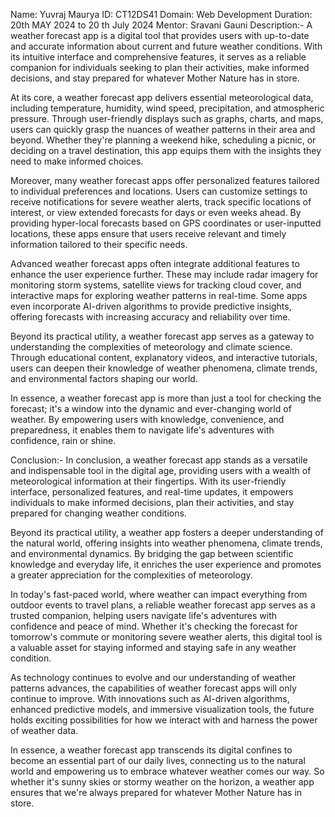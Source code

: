 Name: Yuvraj Maurya
ID: CT12DS41
Domain: Web Development
Duration: 20th  MAY  2024 to 20 th July 2024
Mentor: Sravani Gauni
Description:-
A weather forecast app is a digital tool that provides users with up-to-date and accurate information about current and future weather conditions. With its intuitive interface and comprehensive features, it serves as a reliable companion for individuals seeking to plan their activities, make informed decisions, and stay prepared for whatever Mother Nature has in store.

At its core, a weather forecast app delivers essential meteorological data, including temperature, humidity, wind speed, precipitation, and atmospheric pressure. Through user-friendly displays such as graphs, charts, and maps, users can quickly grasp the nuances of weather patterns in their area and beyond. Whether they're planning a weekend hike, scheduling a picnic, or deciding on a travel destination, this app equips them with the insights they need to make informed choices.

Moreover, many weather forecast apps offer personalized features tailored to individual preferences and locations. Users can customize settings to receive notifications for severe weather alerts, track specific locations of interest, or view extended forecasts for days or even weeks ahead. By providing hyper-local forecasts based on GPS coordinates or user-inputted locations, these apps ensure that users receive relevant and timely information tailored to their specific needs.

Advanced weather forecast apps often integrate additional features to enhance the user experience further. These may include radar imagery for monitoring storm systems, satellite views for tracking cloud cover, and interactive maps for exploring weather patterns in real-time. Some apps even incorporate AI-driven algorithms to provide predictive insights, offering forecasts with increasing accuracy and reliability over time.

Beyond its practical utility, a weather forecast app serves as a gateway to understanding the complexities of meteorology and climate science. Through educational content, explanatory videos, and interactive tutorials, users can deepen their knowledge of weather phenomena, climate trends, and environmental factors shaping our world.

In essence, a weather forecast app is more than just a tool for checking the forecast; it's a window into the dynamic and ever-changing world of weather. By empowering users with knowledge, convenience, and preparedness, it enables them to navigate life's adventures with confidence, rain or shine.

Conclusion:-
In conclusion, a weather forecast app stands as a versatile and indispensable tool in the digital age, providing users with a wealth of meteorological information at their fingertips. With its user-friendly interface, personalized features, and real-time updates, it empowers individuals to make informed decisions, plan their activities, and stay prepared for changing weather conditions.

Beyond its practical utility, a weather app fosters a deeper understanding of the natural world, offering insights into weather phenomena, climate trends, and environmental dynamics. By bridging the gap between scientific knowledge and everyday life, it enriches the user experience and promotes a greater appreciation for the complexities of meteorology.

In today's fast-paced world, where weather can impact everything from outdoor events to travel plans, a reliable weather forecast app serves as a trusted companion, helping users navigate life's adventures with confidence and peace of mind. Whether it's checking the forecast for tomorrow's commute or monitoring severe weather alerts, this digital tool is a valuable asset for staying informed and staying safe in any weather condition.

As technology continues to evolve and our understanding of weather patterns advances, the capabilities of weather forecast apps will only continue to improve. With innovations such as AI-driven algorithms, enhanced predictive models, and immersive visualization tools, the future holds exciting possibilities for how we interact with and harness the power of weather data.

In essence, a weather forecast app transcends its digital confines to become an essential part of our daily lives, connecting us to the natural world and empowering us to embrace whatever weather comes our way. So whether it's sunny skies or stormy weather on the horizon, a weather app ensures that we're always prepared for whatever Mother Nature has in store.
